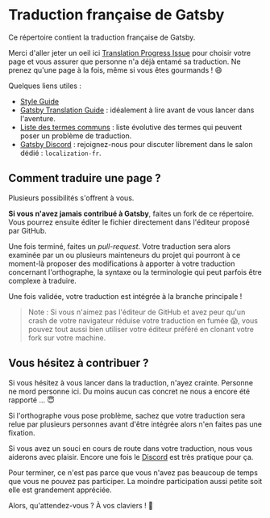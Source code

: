 
# Traduction française de Gatsby

Ce répertoire contient la traduction française de Gatsby.

Merci d'aller jeter un oeil ici  [Translation Progress Issue](https://github.com/gatsbyjs/gatsby-fr/issues/1) pour choisir votre page et vous assurer que personne n'a déjà entamé sa traduction. Ne prenez qu'une page à la fois, même si vous êtes gourmands ! 😄 

Quelques liens utiles :

* [Style Guide](/style-guide.md)
* [Gatsby Translation Guide](https://www.gatsbyjs.org/contributing/gatsby-docs-translation-guide/) : idéalement à lire avant de vous lancer dans l'aventure. 
* [Liste des termes communs](/common-terms.md) : liste évolutive des termes qui peuvent poser un problème de traduction. 
* [Gatsby Discord](https://gatsby.dev/discord) : rejoignez-nous pour discuter librement dans le salon dédié : `localization-fr`. 

## Comment traduire une page ? 

Plusieurs possibilités s'offrent à vous. 

__Si vous n'avez jamais contribué à Gatsby__, faites un fork de ce répertoire. Vous pourrez ensuite éditer le fichier directement dans l'éditeur proposé par GitHub. 

Une fois terminé, faites un _pull-request_. Votre traduction sera alors examinée par un ou plusieurs mainteneurs du projet qui pourront à ce moment-là proposer des modifications à apporter à votre traduction concernant l'orthographe, la syntaxe ou la terminologie qui peut parfois être complexe à traduire. 

Une fois validée, votre traduction est intégrée à la branche principale !

> Note : Si vous n'aimez pas l'éditeur de GitHub et avez peur qu'un crash de votre navigateur réduise votre traduction en fumée 😱, vous pouvez tout aussi bien utiliser votre éditeur préféré en clonant votre fork sur votre machine.

## Vous hésitez à contribuer ? 

Si vous hésitez à vous lancer dans la traduction, n'ayez crainte. Personne ne mord personne ici. Du moins aucun cas concret ne nous a encore été rapporté ... 😇

Si l'orthographe vous pose problème, sachez que votre traduction sera relue par plusieurs personnes avant d'être intégrée alors n'en faites pas une fixation. 

Si vous avez un souci en cours de route dans votre traduction, nous vous aiderons avec plaisir. Encore une fois le [Discord](https://gatsby.dev/discord) est très pratique pour ça.

Pour terminer, ce n'est pas parce que vous n'avez pas beaucoup de temps que vous ne pouvez pas participer. La moindre participation aussi petite soit elle est grandement appréciée. 

Alors, qu'attendez-vous ? À vos claviers ! 🥳

  
